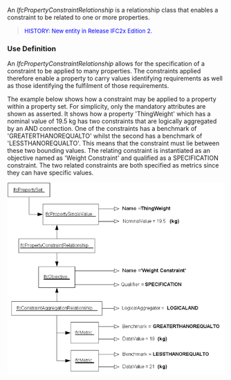 ﻿An _IfcPropertyConstraintRelationship_ is a relationship class that enables a constraint to be related to one or more properties.

> <font color="#0000FF" size="-1">HISTORY: New entity in Release IFC2x Edition 2.</font>
>

### Use Definition
An _IfcPropertyConstraintRelationship_ allows for the specification of a constraint to be applied to many properties. The constraints applied therefore enable a property to carry values identifying requirements as well as those identifying the fulfilment of those requirements.

The example below shows how a constraint may be applied to a property within a property set. For simplicity, only the mandatory attributes are shown as asserted. It shows how a property 'ThingWeight' which has a nominal value of 19.5 kg has two constraints that are logically aggregated by an AND connection. One of the constraints has a benchmark of 'GREATERTHANOREQUALTO' whilst the second has a benchmark of 'LESSTHANOREQUALTO'. This means that the constraint must lie between these two bounding values. The relating constraint is instantiated as an objective named as 'Weight Constraint' and qualified as a SPECIFICATION constraint. The two related constraints are both specified as metrics since they can have specific values.

![ConstraintUsage](../../../../../../figures/constraintusageexample.gif)